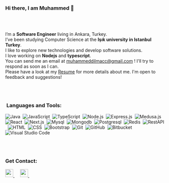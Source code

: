 ### Hi there, I am Muhammed 👋

<br/>
<br/>

I’m a **Software Engineer** living in Ankara, Turkey.<br/>
I’ve been studying Computer Science at the **Işık university in Istanbul Turkey**.<br/>
I like to explore new technologies and develop software solutions.<br/>
I love working on **Nodejs** and **typescript**. <br/>
You can send me an email at muhammeddilmacc@gmail.com ! I'll try to respond as soon as I can.<br/>
Please have a look at my [Resume](https://docs.google.com/document/d//muhammeddilmacc/1u78PmE4o3dkzCFYOLNN3HB2BRo1FaZNRPSpImbHKWIc/) for more details about me. I'm open to feedback and suggestions!<br/>


<br/>
<br/>

### &nbsp;Languages and Tools:
<p align="left">


![Java](https://img.shields.io/badge/-Java-05122A?style=flat&logo=java)&nbsp;
![JavaScript](https://img.shields.io/badge/-JavaScript-05122A?style=flat&logo=javascript)&nbsp;
![TypeScript](https://img.shields.io/badge/-TypeScript-05122A?style=flat&logo=typescript)&nbsp;
![Node.js](https://img.shields.io/badge/-Node.js-05122A?style=flat&logo=node.js)&nbsp;
![Express.js](https://img.shields.io/badge/-Express.js-05122A?style=flat&logo=express)&nbsp;
![Medusa.js](https://img.shields.io/badge/-medusajs-05122A?style=flat&logo=medusajs)&nbsp;
![React](https://img.shields.io/badge/-React-05122A?style=flat&logo=react)&nbsp;
![Next.js](https://img.shields.io/badge/-Next.js-05122A?style=flat&logo=next)&nbsp;
![Mysql](https://img.shields.io/badge/-Mysql-05122A?style=flat&logo=mysql)&nbsp;
![Mongodb](https://img.shields.io/badge/-mongodb-05122A?style=flat&logo=mongodb)&nbsp;
![Postgresql](https://img.shields.io/badge/-Postgresql-05122A?style=flat&logo=Postgresql)&nbsp;
![Redis](https://img.shields.io/badge/-Redis-05122A?style=flat&logo=redis)&nbsp;
![RestAPI](https://img.shields.io/badge/-RestAPI-05122A?style=flat&logo=RestAPI)&nbsp;
![HTML](https://img.shields.io/badge/-HTML-05122A?style=flat&logo=HTML5)&nbsp;
![CSS](https://img.shields.io/badge/-CSS-05122A?style=flat&logo=CSS3&logoColor=1572B6)&nbsp;
![Bootstrap](https://img.shields.io/badge/-Bootstrap-05122A?style=flat&logo=bootstrap&logoColor=563D7C)&nbsp;
![Git](https://img.shields.io/badge/-Git-05122A?style=flat&logo=git)&nbsp;
![GitHub](https://img.shields.io/badge/-GitHub-05122A?style=flat&logo=github)&nbsp;
![Bitbucket](https://img.shields.io/badge/-bitbucket-05122A?style=flat&logo=bitbucket)&nbsp;
![Visual Studio Code](https://img.shields.io/badge/-Visual%20Studio%20Code-05122A?style=flat&logo=visual-studio-code&logoColor=007ACC)&nbsp;

<br/>
<br/>

### Get Contact:
<p align="left">

  <a href="https://www.linkedin.com/in/muhammeddilmac/">
<img width="25px" src="https://www.vectorlogo.zone/logos/linkedin/linkedin-icon.svg" />
</a>&ensp;&ensp;
<a href="mailto:muhammeddilmacc@gmail.com">
<img width="25px" src="https://www.vectorlogo.zone/logos/gmail/gmail-icon.svg" />
</a>&ensp;&ensp;



<!-- Most used tachnologies end information table. -->
<!-- 
<div style="display:flex;align-items:center;">
  <a href="https://github.com/muhammeddilmacc?tab=repositories">
    <img src="https://github-readme-stats.vercel.app/api?username=muhammeddilmacc&show_icons=true&theme=material-palenight&count_private=true&hide_border=true" />
  </a>
  <a href="https://github.com/muhammeddilmacc?tab=repositories">
    <img src="https://github-readme-stats.vercel.app/api/top-langs?username=muhammeddilmacc&show_icons=true&theme=material-palenight&hide_border=true&layout=compact" />
  </a>
</div> -->
